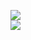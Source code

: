 [![](https://img.shields.io/badge/Made%20With-Github%20Spray-lightgrey.svg?style=for-the-badge&logo=github)](https://github.com/Annihil/github-spray#21962)  
[![](https://i.imgur.com/2DrTn0Z.gif)](https://github.com/Annihil/github-spray)